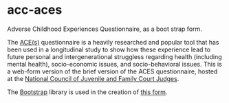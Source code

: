 # acc-aces
Adverse Childhood Experiences Questionnaire, as a boot strap form.

The [ACE(s)](https://www.cdc.gov/violenceprevention/childabuseandneglect/acestudy/index.html) questionnaire is a heavily researched and popular tool that has been used in a longitudinal study to show how these experience lead to future personal and intergenerational struggless regarding health (including mental health), socio-economic issues, and socio-behavioral issues. This is a web-form version of the brief version of the ACES questionnaire, hosted at the [National Council of Juvenile and Family Court Judges](http://httes/default/files/Finding%20Your%20ACE%20Score.pdf).

The [Bootstrap](https://getbootstrap.com) library is used in the creation of [this form](https://https://martin-gleason.github.io/acc-aces/acc-aces.html).
